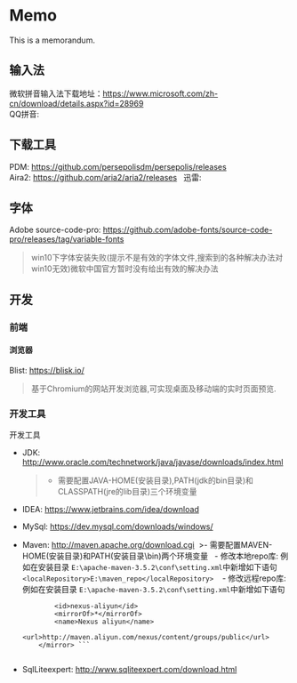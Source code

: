 # Memo
This is a memorandum.

## 输入法
微软拼音输入法下载地址：https://www.microsoft.com/zh-cn/download/details.aspx?id=28969  
QQ拼音: 

## 下载工具
PDM: https://github.com/persepolisdm/persepolis/releases  
Aira2: https://github.com/aria2/aria2/releases  
迅雷: 

## 字体
Adobe source-code-pro: https://github.com/adobe-fonts/source-code-pro/releases/tag/variable-fonts
>win10下字体安装失败(提示不是有效的字体文件,搜索到的各种解决办法对win10无效)微软中国官方暂时没有给出有效的解决办法

## 开发
### 前端
#### 浏览器
Blist: https://blisk.io/
>基于Chromium的网站开发浏览器,可实现桌面及移动端的实时页面预览.  
### 开发工具
开发工具
- JDK: http://www.oracle.com/technetwork/java/javase/downloads/index.html  
  >- 需要配置JAVA-HOME(安装目录),PATH(jdk的bin目录)和CLASSPATH(jre的lib目录)三个环境变量  
- IDEA: https://www.jetbrains.com/idea/download  
- MySql: https://dev.mysql.com/downloads/windows/  
- Maven: http://maven.apache.org/download.cgi 
  >- 需要配置MAVEN-HOME(安装目录)和PATH(安装目录\bin)两个环境变量
   - 修改本地repo库: 例如在安装目录 ```E:\apache-maven-3.5.2\conf\setting.xml```中新增如下语句   
   ```<localRepository>E:\maven_repo</localRepository>```   
  - 修改远程repo库: 例如在安装目录 ```E:\apache-maven-3.5.2\conf\setting.xml```中新增如下语句 
  
  ```<mirror>
          <id>nexus-aliyun</id>
          <mirrorOf>*</mirrorOf>
          <name>Nexus aliyun</name>
          <url>http://maven.aliyun.com/nexus/content/groups/public</url>
      </mirror> ```
    
- SqlLiteexpert: http://www.sqliteexpert.com/download.html
